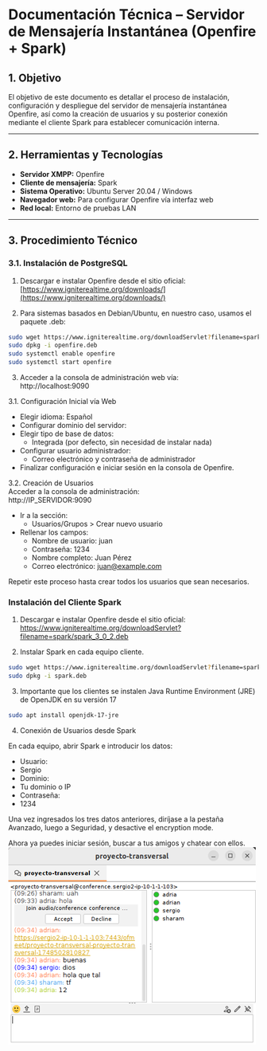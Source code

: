 # Documentación Técnica – Servidor de Mensajería Instantánea (Openfire + Spark)


## 1. Objetivo


El objetivo de este documento es detallar el proceso de instalación, configuración y despliegue del servidor de mensajería instantánea Openfire, así como la creación de usuarios y su posterior conexión mediante el cliente Spark para establecer comunicación interna.


---


## 2. Herramientas y Tecnologías
- **Servidor XMPP:** Openfire
- **Cliente de mensajería:** Spark
- **Sistema Operativo:** Ubuntu Server 20.04 / Windows
- **Navegador web:** Para configurar Openfire vía interfaz web
- **Red local:** Entorno de pruebas LAN


---


## 3. Procedimiento Técnico


### 3.1. Instalación de PostgreSQL


1. Descargar e instalar Openfire desde el sitio oficial: <br>
   [https://www.igniterealtime.org/downloads/](https://www.igniterealtime.org/downloads/)




2. Para sistemas basados en Debian/Ubuntu, en nuestro caso, usamos el paquete .deb:


```bash
sudo wget https://www.igniterealtime.org/downloadServlet?filename=spark/spark_3_0_2.deb -O openfire.deb
sudo dpkg -i openfire.deb
sudo systemctl enable openfire
sudo systemctl start openfire
```


3. Acceder a la consola de administración web vía: <br>
http://localhost:9090


3.1. Configuración Inicial vía Web
  - Elegir idioma: Español
  - Configurar dominio del servidor:
  - Elegir tipo de base de datos:
    - Integrada (por defecto, sin necesidad de instalar nada)
  - Configurar usuario administrador:
    - Correo electrónico y contraseña de administrador
  - Finalizar configuración e iniciar sesión en la consola de Openfire.


3.2. Creación de Usuarios <br>
Acceder a la consola de administración: <br>
http://IP_SERVIDOR:9090
  - Ir a la sección:
    - Usuarios/Grupos > Crear nuevo usuario
  - Rellenar los campos:
    - Nombre de usuario: juan
    - Contraseña: 1234
    - Nombre completo: Juan Pérez
    - Correo electrónico: juan@example.com


Repetir este proceso hasta crear todos los usuarios que sean necesarios.


### Instalación del Cliente Spark
1. Descargar e instalar Openfire desde el sitio oficial: <br>
https://www.igniterealtime.org/downloadServlet?filename=spark/spark_3_0_2.deb




2. Instalar Spark en cada equipo cliente.
```bash
sudo wget https://www.igniterealtime.org/downloadServlet?filename=spark/spark_3_0_2.deb -O spark.deb
sudo dpkg -i spark.deb
```


3. Importante que los clientes se instalen Java Runtime Environment (JRE) de OpenJDK en su versión 17
```bash
sudo apt install openjdk-17-jre
```


4. Conexión de Usuarios desde Spark


En cada equipo, abrir Spark e introducir los datos:
- Usuario:
 - Sergio
- Dominio:
 - Tu dominio o IP
- Contraseña:
 - 1234


Una vez ingresados los tres datos anteriores, diríjase a la pestaña Avanzado, luego a Seguridad, y desactive el encryption mode.


Ahora ya puedes iniciar sesión, buscar a tus amigos y chatear con ellos.
![Texto alternativo](/assets/other/msg.png)






